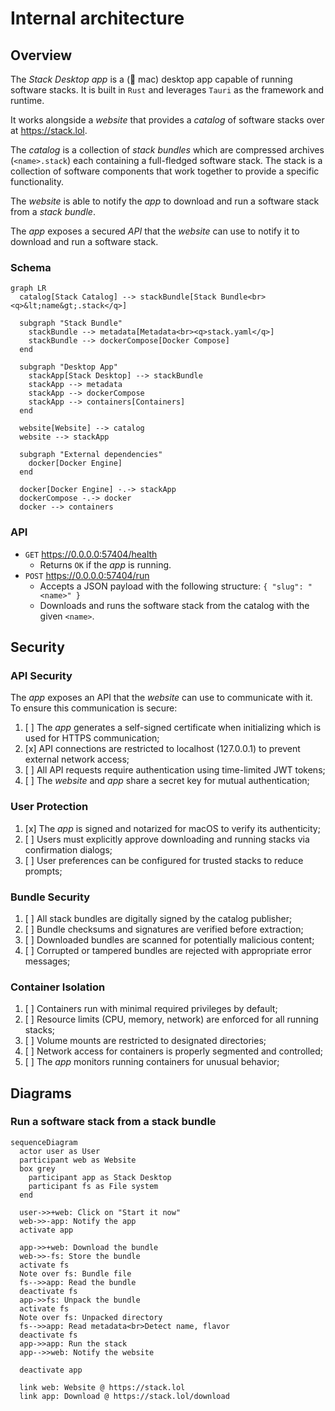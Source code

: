 # Internal architecture

## Overview

The _Stack Desktop app_ is a ( mac) desktop app capable of running software stacks. It is built in `Rust` and leverages `Tauri` as the framework and runtime.

It works alongside a _website_ that provides a _catalog_ of software stacks over at <https://stack.lol>.

The _catalog_ is a collection of _stack bundles_ which are compressed archives (`<name>.stack`) each containing a full-fledged software stack. The stack is a collection of software components that work together to provide a specific functionality.

The _website_ is able to notify the _app_ to download and run a software stack from a _stack bundle_.

The _app_ exposes a secured _API_ that the _website_ can use to notify it to download and run a software stack.

### Schema

```mermaid
graph LR
  catalog[Stack Catalog] --> stackBundle[Stack Bundle<br><q>&lt;name&gt;.stack</q>]

  subgraph "Stack Bundle"
    stackBundle --> metadata[Metadata<br><q>stack.yaml</q>]
    stackBundle --> dockerCompose[Docker Compose]
  end

  subgraph "Desktop App"
    stackApp[Stack Desktop] --> stackBundle
    stackApp --> metadata
    stackApp --> dockerCompose
    stackApp --> containers[Containers]
  end

  website[Website] --> catalog
  website --> stackApp

  subgraph "External dependencies"
    docker[Docker Engine]
  end

  docker[Docker Engine] -.-> stackApp
  dockerCompose -.-> docker
  docker --> containers
```

### API

- `GET` <https://0.0.0.0:57404/health>
  - Returns `OK` if the _app_ is running.
- `POST` <https://0.0.0.0:57404/run>
  - Accepts a JSON payload with the following structure: `{ "slug": "<name>" }`
  - Downloads and runs the software stack from the catalog with the given `<name>`.

## Security

### API Security

The _app_ exposes an API that the _website_ can use to communicate with it. To ensure this communication is secure:

1. [ ] The _app_ generates a self-signed certificate when initializing which is used for HTTPS communication;
2. [x] API connections are restricted to localhost (127.0.0.1) to prevent external network access;
3. [ ] All API requests require authentication using time-limited JWT tokens;
4. [ ] The _website_ and _app_ share a secret key for mutual authentication;

### User Protection

1. [x] The _app_ is signed and notarized for macOS to verify its authenticity;
2. [ ] Users must explicitly approve downloading and running stacks via confirmation dialogs;
3. [ ] User preferences can be configured for trusted stacks to reduce prompts;

### Bundle Security

1. [ ] All stack bundles are digitally signed by the catalog publisher;
2. [ ] Bundle checksums and signatures are verified before extraction;
3. [ ] Downloaded bundles are scanned for potentially malicious content;
4. [ ] Corrupted or tampered bundles are rejected with appropriate error messages;

### Container Isolation

1. [ ] Containers run with minimal required privileges by default;
2. [ ] Resource limits (CPU, memory, network) are enforced for all running stacks;
3. [ ] Volume mounts are restricted to designated directories;
4. [ ] Network access for containers is properly segmented and controlled;
5. [ ] The _app_ monitors running containers for unusual behavior;

## Diagrams

### Run a software stack from a stack bundle

```mermaid
sequenceDiagram
  actor user as User
  participant web as Website
  box grey
    participant app as Stack Desktop
    participant fs as File system
  end

  user->>+web: Click on "Start it now"
  web->>-app: Notify the app
  activate app

  app->>+web: Download the bundle
  web->>-fs: Store the bundle
  activate fs
  Note over fs: Bundle file
  fs-->>app: Read the bundle
  deactivate fs
  app->>fs: Unpack the bundle
  activate fs
  Note over fs: Unpacked directory
  fs-->>app: Read metadata<br>Detect name, flavor
  deactivate fs
  app->>app: Run the stack
  app-->>web: Notify the website

  deactivate app

  link web: Website @ https://stack.lol
  link app: Download @ https://stack.lol/download
```
